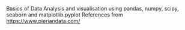 Basics of Data Analysis and visualisation using pandas, numpy, scipy, seaborn and matplotlib.pyplot
References from https://www.pieriandata.com/
